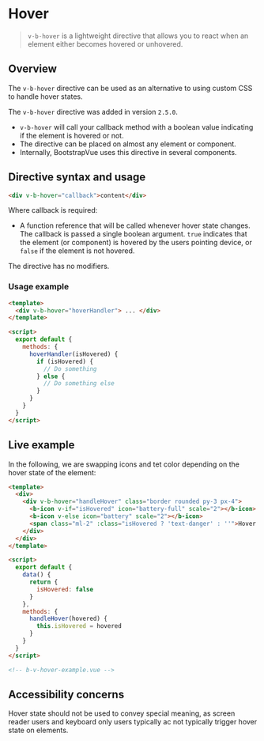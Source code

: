 # Hover

> `v-b-hover` is a lightweight directive that allows you to react when an element either becomes
> hovered or unhovered.

## Overview

The `v-b-hover` directive can be used as an alternative to using custom CSS to handle hover states.

The `v-b-hover` directive was added in version `2.5.0`.

- `v-b-hover` will call your callback method with a boolean value indicating if the element is
  hovered or not.
- The directive can be placed on almost any element or component.
- Internally, BootstrapVue uses this directive in several components.

## Directive syntax and usage

```html
<div v-b-hover="callback">content</div>
```

Where callback is required:

- A function reference that will be called whenever hover state changes. The callback is passed a
  single boolean argument. `true` indicates that the element (or component) is hovered by the users
  pointing device, or `false` if the element is not hovered.

The directive has no modifiers.

### Usage example

```html
<template>
  <div v-b-hover="hoverHandler"> ... </div>
</template>

<script>
  export default {
    methods: {
      hoverHandler(isHovered) {
        if (isHovered) {
          // Do something
        } else {
          // Do something else
        }
      }
    }
  }
</script>
```

## Live example

In the following, we are swapping icons and tet color depending on the hover state of the element:

```html
<template>
  <div>
    <div v-b-hover="handleHover" class="border rounded py-3 px-4">
      <b-icon v-if="isHovered" icon="battery-full" scale="2"></b-icon>
      <b-icon v-else icon="battery" scale="2"></b-icon>
      <span class="ml-2" :class="isHovered ? 'text-danger' : ''">Hover this area</span>
    </div>
  </div>
</template>

<script>
  export default {
    data() {
      return {
        isHovered: false
      }
    },
    methods: {
      handleHover(hovered) {
        this.isHovered = hovered
      }
    }
  }
</script>

<!-- b-v-hover-example.vue -->
```

## Accessibility concerns

Hover state should not be used to convey special meaning, as screen reader users and keyboard only
users typically ac not typically trigger hover state on elements.

